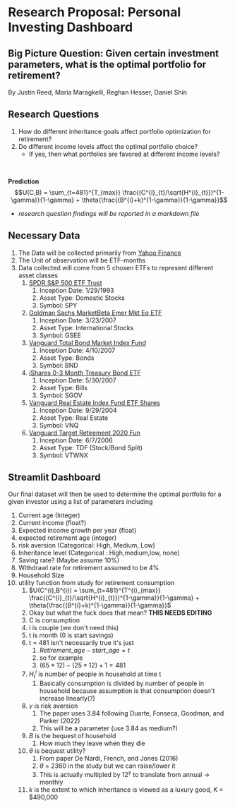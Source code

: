 # Research Proposal: Personal Investing Dashboard

## Big Picture Question: Given certain investment parameters, what is the optimal portfolio for retirement?

By Justin Reed, Maria Maragkelli, Reghan Hesser, Daniel Shin

## Research Questions

1. How do different inheritance goals affect portfolio optimization for retirement?
2. Do different income levels affect the optimal portfolio choice?
    - If yes, then what portfolios are favored at different income levels?
<br>

**Prediction**
$$U(C,B) = \sum_{t=481}^{T_{max}} \frac{(C^{i}_{t}/\sqrt{H^{i}_{t}})^{1-\gamma}}{1-\gamma} + \theta{\frac{(B^{i}+k)^{1-\gamma}}{1-\gamma}}$$


* *research question findings will be reported in a markdown file*

## Necessary Data
1. The Data will be collected primarily from [Yahoo Finance](https://finance.yahoo.com/)
2. The Unit of observation will be ETF-months
3. Data collected will come from 5 chosen ETFs to represent different asset classes
   1. [SPDR S&P 500 ETF Trust](https://finance.yahoo.com/quote/SPY/history?period1=728317800&period2=1712881748)
      1.  Inception Date: 1/29/1993
      2.  Asset Type: Domestic Stocks
      3.  Symbol: SPY
   2. [Goldman Sachs MarketBeta Emer Mkt Eq ETF](https://finance.yahoo.com/quote/SPEM/history?period1=1174656600&period2=1712882062)
      1. Inception Date: 3/23/2007
      2. Asset Type: International Stocks
      3. Symbol: GSEE
   3. [Vanguard Total Bond Market Index Fund](https://finance.yahoo.com/quote/BND?.tsrc=fin-srch)
      1. Inception Date: 4/10/2007
      2. Asset Type: Bonds
      3. Symbol: BND
   4. [iShares 0-3 Month Treasury Bond ETF](https://finance.yahoo.com/quote/BIL/history?period1=1180531800&period2=1712883476)
      1. Inception Date: 5/30/2007
      2. Asset Type: Bills
      3. Symbol: SGOV
   5. [Vanguard Real Estate Index Fund ETF Shares](https://finance.yahoo.com/quote/VNQ/history?period1=1096464600&period2=1712883679)
      1. Inception Date: 9/29/2004
      2. Asset Type: Real Estate
      3. Symbol: VNQ
   6. [Vanguard Target Retirement 2020 Fun](https://finance.yahoo.com/quote/VTWNX/history)
      1. Inception Date: 6/7/2006
      2. Asset Type: TDF (Stock/Bond Split)
      3. Symbol: VTWNX




## Streamlit Dashboard

Our final dataset will then be used to determine the optimal portfolio for a given investor using a list of parameters including
1. Current age (Integer)
2. Current income (float?)
3. Expected income growth per year (float)
4. expected retirement age (integer)
5. risk aversion (Categorical: High, Medium, Low)
6. Inheritance level (Categorical : High,medium,low, none)
7. Saving rate? (Maybe assume 10%)
8. Withdrawl rate for retirement assumed to be 4%
9. Household Size
10. utility function from study for retirement consumption
    1.  $U(C^{i},B^{i}) = \sum_{t=481}^{T^{i}_{max}} \frac{(C^{i}_{t}/\sqrt{H^{i}_{t}})^{1-\gamma}}{1-\gamma} + \theta{\frac{(B^{i}+k)^{1-\gamma}}{1-\gamma}}$
    2.  Okay but what the fuck does that mean? **THIS NEEDS EDITING**
    3.  C is consumption
    4.  i is couple (we don't need this)
    5.  t is month (0 is start savings)
    6.  t = 481 isn't necessarily true it's just
        1.  $Retirement\_age - start\_age = t$
        2.  so for example
        3.  $(65*12)-(25*12) + 1 = 481$
    7.  $H^{i}_{t}$ is number of people in household at time t
        1.  Basically consumption is divided by number of people in household because assumption is that consumption doesn't increase linearly(?)
    8.  $\gamma$ is risk aversion
        1.  The paper uses 3.84 following Duarte, Fonseca, Goodman, and Parker (2022)
        2.  This will be a parameter (use 3.84 as medium?)
    9. $B$ is the bequest of household
       1.  How much they leave when they die
    1. $\theta$ is bequest utility?
       1. From paper De Nardi, French, and Jones (2016)
       2. $\theta$ = 2360 in the study but we can raise/lower it
       3. This is actually multipled by $12^{\gamma}$ to translate from annual -> monthly
    2.  $k$ is the extent to which inheritance is viewed as a luxury good, K = $490,000